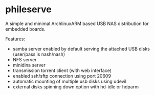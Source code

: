 # phileserve
A simple and minimal ArchlinuxARM based USB NAS distribution for embedded boards. 

Features:

- samba server enabled by default serving the attached USB disks (user/pass is nash/nash) 
- NFS server
- minidlna server
- transmission torrent client (with web interface)
- enabled ssh/sftp connection using port 20609
- automatic mounting of multiple usb disks using udevil
- external disks spinning down option with hd-idle or hdparm

